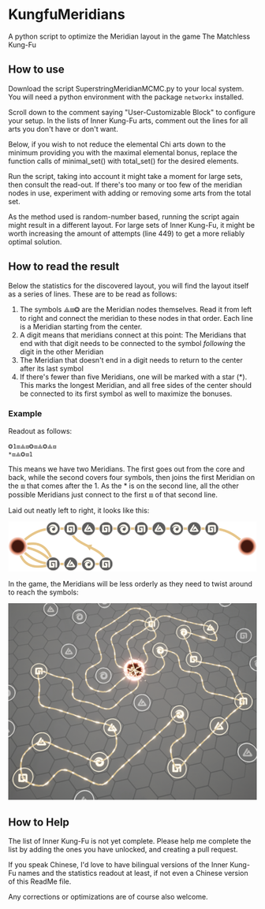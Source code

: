 # KungfuMeridians
A python script to optimize the Meridian layout in the game The Matchless Kung-Fu

## How to use
Download the script SuperstringMeridianMCMC.py to your local system. 
You will need a python environment with the package `networkx` installed.

Scroll down to the comment saying "User-Customizable Block" to configure 
your setup. In the lists of Inner Kung-Fu arts, comment out the lines for 
all arts you don't have or don't want.

Below, if you wish to not reduce the elemental Chi arts down to the minimum
providing you with the maximal elemental bonus, replace the function calls
of minimal_set() with total_set() for the desired elements.

Run the script, taking into account it might take a moment for large sets,
then consult the read-out. If there's too many or too few of the meridian
nodes in use, experiment with adding or removing some arts from the total 
set.

As the method used is random-number based, running the script again might
result in a different layout. For large sets of Inner Kung-Fu, it might
be worth increasing the amount of attempts (line 449) to get a more reliably
optimal solution.

## How to read the result
Below the statistics for the discovered layout, you will find the layout
itself as a series of lines. These are to be read as follows:
1. The symbols ⟁⧈⭗ are the Meridian nodes themselves. Read it from left
to right and connect the meridian to these nodes in that order. Each line 
is a Meridian starting from the center.
2. A digit means that meridians connect at this point: The Meridians
that end with that digit needs to be connected to the symbol *following*
the digit in the other Meridian
3. The Meridian that doesn't end in a digit needs to return to the center
after its last symbol
4. If there's fewer than five Meridians, one will be marked with a star (*).
This marks the longest Meridian, and all free sides of the center should
be connected to its first symbol as well to maximize the bonuses.

### Example

Readout as follows:

    ⭗1⧈⟁⧈⭗⧈⟁⭗⟁⧈
    *⧈⟁⭗⧈1

This means we have two Meridians. The first goes out from the core and back,
while the second covers four symbols, then joins the first Meridian on the
⧈ that comes after the 1. As the * is on the second line, all the other
possible Meridians just connect to the first ⧈ of that second line.

Laid out neatly left to right, it looks like this:

![Graphical Representation of the Meridians](readme_pictures/ExampleGraphed.png)

In the game, the Meridians will be less orderly as they need to twist
around to reach the symbols:

![Screenshot of the worked example in the game](readme_pictures/ExampleScreenshot.png)

## How to Help

The list of Inner Kung-Fu is not yet complete. Please help me complete the
list by adding the ones you have unlocked, and creating a pull request.

If you speak Chinese, I'd love to have bilingual versions of the Inner
Kung-Fu names and the statistics readout at least, if not even a Chinese 
version of this ReadMe file.

Any corrections or optimizations are of course also welcome.